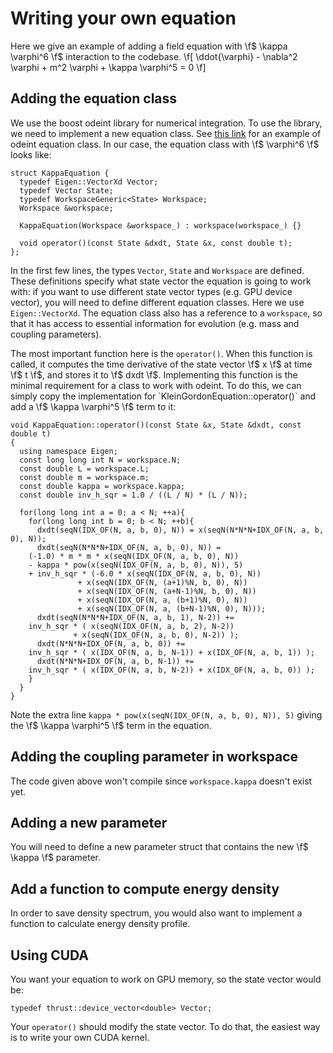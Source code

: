 # Writing your own equation

Here we give an example of adding a field equation with \f$ \kappa \varphi^6 \f$ interaction to the codebase.
\f[ \ddot{\varphi} - \nabla^2 \varphi + m^2 \varphi + \kappa \varphi^5 = 0 \f]


## Adding the equation class
We use the boost odeint library for numerical integration. To use the library, we need to implement a new equation class.
See [this link](https://www.boost.org/doc/libs/1_85_0/libs/numeric/odeint/doc/html/boost_numeric_odeint/getting_started/short_example.html) for an example of odeint equation class.
In our case, the equation class with \f$ \varphi^6 \f$ looks like:
```{.cpp}
struct KappaEquation {
  typedef Eigen::VectorXd Vector;
  typedef Vector State;
  typedef WorkspaceGeneric<State> Workspace;
  Workspace &workspace;
  
  KappaEquation(Workspace &workspace_) : workspace(workspace_) {}

  void operator()(const State &dxdt, State &x, const double t);
};
```
In the first few lines, the types `Vector`, `State` and `Workspace` are defined.
These definitions specify what state vector the equation is going to work with: if you want to use different state vector types (e.g. GPU device vector), you will need to define different equation classes.
Here we use `Eigen::VectorXd`.
The equation class also has a reference to a `workspace`, so that it has access to essential information for evolution (e.g. mass and coupling parameters).


The most important function here is the `operator()`.
When this function is called, it computes the time derivative of the state vector \f$ x \f$ at time \f$ t \f$, and stores it to \f$ dxdt \f$.
Implementing this function is the minimal requirement for a class to work with odeint.
To do this, we can simply copy the implementation for `KleinGordonEquation::operator()` and add a \f$ \kappa \varphi^5 \f$ term to it:
```{.cpp}
void KappaEquation::operator()(const State &x, State &dxdt, const double t)
{
  using namespace Eigen;
  const long long int N = workspace.N;
  const double L = workspace.L;
  const double m = workspace.m;
  const double kappa = workspace.kappa;
  const double inv_h_sqr = 1.0 / ((L / N) * (L / N));
  
  for(long long int a = 0; a < N; ++a){
    for(long long int b = 0; b < N; ++b){
      dxdt(seqN(IDX_OF(N, a, b, 0), N)) = x(seqN(N*N*N+IDX_OF(N, a, b, 0), N));
      dxdt(seqN(N*N*N+IDX_OF(N, a, b, 0), N)) =
	(-1.0) * m * m * x(seqN(IDX_OF(N, a, b, 0), N))
	- kappa * pow(x(seqN(IDX_OF(N, a, b, 0), N)), 5)
	+ inv_h_sqr * (-6.0 * x(seqN(IDX_OF(N, a, b, 0), N))
		       + x(seqN(IDX_OF(N, (a+1)%N, b, 0), N))
		       + x(seqN(IDX_OF(N, (a+N-1)%N, b, 0), N))
		       + x(seqN(IDX_OF(N, a, (b+1)%N, 0), N))
		       + x(seqN(IDX_OF(N, a, (b+N-1)%N, 0), N)));
      dxdt(seqN(N*N*N+IDX_OF(N, a, b, 1), N-2)) +=
	inv_h_sqr * ( x(seqN(IDX_OF(N, a, b, 2), N-2))
		      + x(seqN(IDX_OF(N, a, b, 0), N-2)) );
      dxdt(N*N*N+IDX_OF(N, a, b, 0)) +=
	inv_h_sqr * ( x(IDX_OF(N, a, b, N-1)) + x(IDX_OF(N, a, b, 1)) );
      dxdt(N*N*N+IDX_OF(N, a, b, N-1)) +=
	inv_h_sqr * ( x(IDX_OF(N, a, b, N-2)) + x(IDX_OF(N, a, b, 0)) );
    }
  }
}
```
Note the extra line `kappa * pow(x(seqN(IDX_OF(N, a, b, 0), N)), 5)` giving the \f$ \kappa \varphi^5 \f$ term in the equation.


## Adding the coupling parameter in workspace
The code given above won't compile since `workspace.kappa` doesn't exist yet.


## Adding a new parameter
You will need to define a new parameter struct that contains the new \f$ \kappa \f$ parameter.


## Add a function to compute energy density
In order to save density spectrum, you would also want to implement a function to calculate energy density profile.


## Using CUDA
You want your equation to work on GPU memory, so the state vector would be:
```{.cpp}
typedef thrust::device_vector<double> Vector;
```
Your `operator()` should modify the state vector.
To do that, the easiest way is to write your own CUDA kernel.
